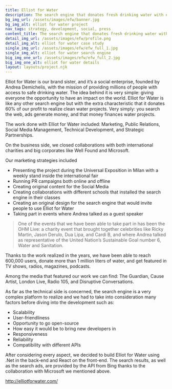 ```yaml
---
title: Elliot for Water
description: The search engine that donates fresh drinking water with every search
bg_img_url: /assets/images/efw/banner.jpg
bg_img_alt: elliot for water project
nav_tags: strategy, development, social, press
content_title: The search engine that donates fresh drinking water with every search
detail_img_url: /assets/images/efw/profile.png
detail_img_alt: elliot for water case study
single_img_url: /assets/images/efw/efw_full_1.jpg
single_img_alt: elliot for water search engine
big_img_one_url: /assets/images/efw/efw_full_2.jpg
big_img_one_alt: elliot for water details
layout: layouts/project.njk
---
```


Elliot for Water is our brand sister, and it’s a social enterprise, founded by Andrea Demichelis, with the mission of providing millions of people with access to safe drinking water. The idea behind it is very simple: giving everyone the opportunity to have an impact on the world. Elliot for Water is like any other search engine but with the extra characteristic that it donates 60% of our profit to realize clean water projects. Very simply: you search the web, ads generate money, and that money finances water projects.

The work done with Elliot for Water included: Marketing, Public Relations, Social Media Management, Technical Development, and Strategic Partnerships.

On the business side, we closed collaborations with both international charities and big corporates like Well Found and Microsoft.

Our marketing strategies included

- Presenting the project during the Universal Exposition in Milan with a weekly stand inside the international fair
- Running PR campaigns both online and offline
- Creating original content for the Social Media
- Creating collaborations with different schools that installed the search engine in their classes
- Creating an original design for the search engine that would invite people to use Elliot for Water
- Taking part in events where Andrea talked as a guest speaker

<blockquote>
One of the events that we have been able to take part in has been the OHM Live: a charity event that brought together celebrities like Ricky Martin, Jason Derulo, Dua Lipa, and Cardi B, and where Andrea talked as representative of the United Nation’s Sustainable Goal number 6, Water and Sanitation.
</blockquote>

Thanks to the work realized in the years, we have been able to reach 600,000 users, donate more than 1 million liters of water, and get featured in TV shows, radios, magazines, podcasts.

Among the media that featured our work we can find: The Guardian, Cause Artist, London Live, Radio 105, and Disruptive Conversations.

As far as the technical side is concerned, the search engine is a very complex platform to realize and we had to take into consideration many factors before diving into the development such as:

- Scalability
- User-friendliness
- Opportunity to go open-source
- How easy it would be to bring new developers in
- Responsiveness
- Reliability
- Compatibility with different APIs

After considering every aspect, we decided to build Elliot for Water using .Net in the back-end and React on the front-end. The search results, as well as the search ads, are provided by the API from Bing thanks to the collaboration with Microsoft we mentioned above.

<a href="http://elliotforwater.com/">http://elliotforwater.com/</a>
